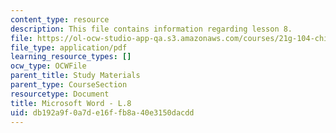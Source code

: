 ```yaml
---
content_type: resource
description: This file contains information regarding lesson 8.
file: https://ol-ocw-studio-app-qa.s3.amazonaws.com/courses/21g-104-chinese-iv-regular-spring-2004/db192a9f0a7de16ffb8a40e3150dacdd_MIT21G_104S04_L8.pdf
file_type: application/pdf
learning_resource_types: []
ocw_type: OCWFile
parent_title: Study Materials
parent_type: CourseSection
resourcetype: Document
title: Microsoft Word - L.8
uid: db192a9f-0a7d-e16f-fb8a-40e3150dacdd
---
```

